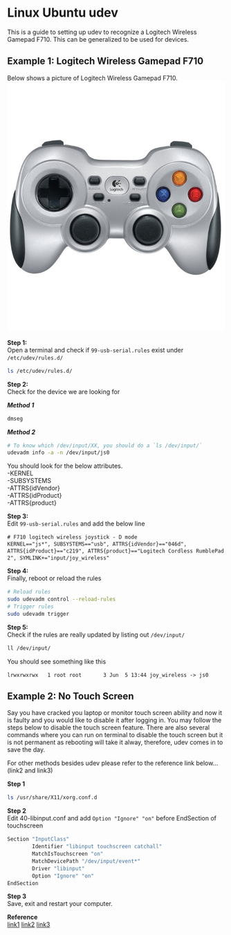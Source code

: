 # Linux Ubuntu udev

This is a guide to setting up udev to recognize a Logitech Wireless Gamepad F710. This can be generalized to be used for devices.

## Example 1: Logitech Wireless Gamepad F710
Below shows a picture of Logitech Wireless Gamepad F710.
![img](logitech-gamepad-f710.jpg)

**Step 1:**  
Open a terminal and check if `99-usb-serial.rules` exist under `/etc/udev/rules.d/`
```bash
ls /etc/udev/rules.d/
```

**Step 2:**  
Check for the device we are looking for

**_Method 1_**
```bash
dmseg
```

**_Method 2_**
```bash
# To know which /dev/input/XX, you should do a `ls /dev/input/`
udevadm info -a -n /dev/input/js0
```

You should look for the below attributes.  
-KERNEL  
-SUBSYSTEMS  
-ATTRS{idVendor}  
-ATTRS{idProduct}  
-ATTRS{product}  

**Step 3:**  
Edit `99-usb-serial.rules` and add the below line
```
# F710 logitech wireless joystick - D mode
KERNEL=="js*", SUBSYSTEMS=="usb", ATTRS{idVendor}=="046d", ATTRS{idProduct}=="c219", ATTRS{product}=="Logitech Cordless RumblePad 2", SYMLINK+="input/joy_wireless"
```

**Step 4:**  
Finally, reboot or reload the rules
```bash
# Reload rules
sudo udevadm control --reload-rules
# Trigger rules
sudo udevadm trigger
```

**Step 5:**  
Check if the rules are really updated by listing out `/dev/input/`
```bash
ll /dev/input/
```
You should see something like this
```
lrwxrwxrwx   1 root root       3 Jun  5 13:44 joy_wireless -> js0
```

## Example 2: No Touch Screen

Say you have cracked you laptop or monitor touch screen ability and now it is faulty and you would like to disable it after logging in. You may follow the steps below to disable the touch screen feature. There are also several commands where you can run on terminal to disable the touch screen but it is not permanent as rebooting will take it alway, therefore, udev comes in to save the day.

For other methods besides udev please refer to the reference link below...(link2 and link3)

**Step 1**  
```bash
ls /usr/share/X11/xorg.conf.d
```

**Step 2**  
Edit 40-libinput.conf and add `Option "Ignore" "on"` before EndSection of touchscreen
```bash
Section "InputClass"
        Identifier "libinput touchscreen catchall"
        MatchIsTouchscreen "on"
        MatchDevicePath "/dev/input/event*"
        Driver "libinput"
        Option "Ignore" "on"
EndSection
```

**Step 3**  
Save, exit and restart your computer.

**Reference**  
[link1](https://unix.stackexchange.com/questions/127443/how-do-i-disable-the-touch-screen-on-my-laptop/129603#129603) [link2](https://www.youtube.com/watch?v=zlAB_nX27Bo) [link3](https://www.youtube.com/watch?v=7qZBiOsXI_s)
